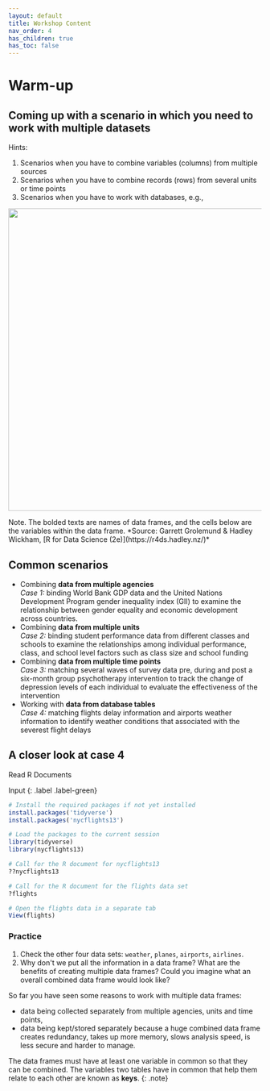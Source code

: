 ```yaml
---
layout: default
title: Workshop Content
nav_order: 4
has_children: true
has_toc: false
---
```


# **Warm-up**

## Coming up with a scenario in which you need to work with multiple datasets
Hints:
1. Scenarios when you have to combine variables (columns) from multiple sources
2. Scenarios when you have to combine records (rows) from several units or time points
3. Scenarios when you have to work with databases, e.g.,
<p align="center">
<img src="https://r4ds.hadley.nz/diagrams/relational.png" width="600" />
</p>
Note. The bolded texts are names of data frames, and the cells below are the variables within the data frame.  
*Source: Garrett Grolemund & Hadley Wickham, [R for Data Science (2e)](https://r4ds.hadley.nz/)*

## Common scenarios
* Combining **data from multiple agencies**  
  *Case 1:* binding World Bank GDP data and the United Nations Development Program gender inequality index (GII) to examine the relationship between gender equality and economic development across countries.   
* Combining **data from multiple units**  
  *Case 2:* binding student performance data from different classes and schools to examine the relationships among individual performance, class, and school level factors such as class size and school funding
* Combining **data from multiple time points**  
  *Case 3:* matching several waves of survey data pre, during and post a six-month group psychotherapy intervention to track the change of depression levels of each individual to evaluate the effectiveness of the intervention  
* Working with **data from database tables**  
  *Case 4:* matching flights delay information and airports weather information to identify weather conditions that associated with the severest flight delays  

## A closer look at case 4

Read R Documents

Input
{: .label .label-green}
```r
# Install the required packages if not yet installed
install.packages('tidyverse')
install.packages('nycflights13')

# Load the packages to the current session
library(tidyverse)
library(nycflights13)

# Call for the R document for nycflights13
??nycflights13

# Call for the R document for the flights data set
?flights

# Open the flights data in a separate tab
View(flights)
```

### Practice
1. Check the other four data sets: `weather`, `planes`, `airports`, `airlines`.
2. Why don't we put all the information in a data frame? What are the benefits of creating multiple data frames? Could you imagine what an overall combined data frame would look like?

So far you have seen some reasons to work with multiple data frames:
- data being collected separately from multiple agencies, units and time points,   
- data being kept/stored separately because a huge combined data frame creates redundancy, takes up more memory, slows analysis speed, is less secure and harder to manage.

The data frames must have at least one variable in common so that they can be combined.
The variables two tables have in common that help them relate to each other are known as **keys**.
{: .note}

[^1]: Relational_Database: If this term means nothing to you, you probably don't need to know it. For this workshop, you can think of it as a place where someone has put together multiple data frames that can be related for you. If you are highly interested, you may check the [Wikipedia page](https://en.wikipedia.org/wiki/Relational_database).
